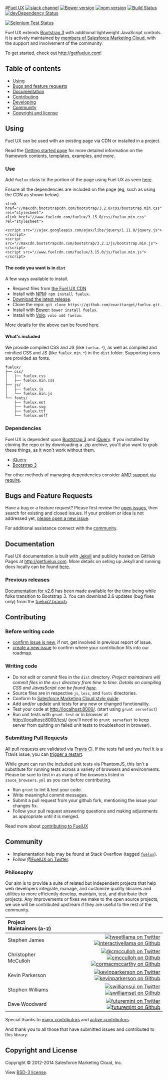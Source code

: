 #[Fuel UX](http://getfuelux.com/)
[![slack channel](https://fuelux-slack.herokuapp.com/badge.svg)](https://fuelux-slack.herokuapp.com/)
[![Bower version](https://badge.fury.io/bo/fuelux.svg)](http://badge.fury.io/bo/fuelux)
[![npm version](https://badge.fury.io/js/fuelux.svg)](https://www.npmjs.com/package/fuelux)
[![Build Status](https://api.travis-ci.org/ExactTarget/fuelux.svg?branch=master)](http://travis-ci.org/ExactTarget/fuelux)
[![devDependency Status](https://david-dm.org/exacttarget/fuelux/dev-status.svg)](https://david-dm.org/exacttarget/fuelux#info=devDependencies)

[![Selenium Test Status](https://saucelabs.com/browser-matrix/fuelux.svg)](https://saucelabs.com/u/fuelux)

Fuel UX extends [Bootstrap 3](https://github.com/twbs/bootstrap) with additional lightweight JavaScript controls. It is actively maintained by [members of Salesforce Marketing Cloud,](https://github.com/orgs/ExactTarget/people) with the support and involvement of the community.

To get started, check out <http://getfuelux.com>!

## Table of contents

 * [Using](#using)
 * [Bugs and feature requests](#bugs-and-feature-requests)
 * [Documentation](#documentation)
 * [Contributing](#contributing)
 * [Developing](#developing)
 * [Community](#community)
 * [Copyright and license](#copyright-and-license)

## Using

Fuel UX can be used with an existing page via CDN or installed in a project.

Read the [Getting started page](http://getfuelux.com/getting-started.html) for more detailed information on the framework contents, templates, examples, and more.

### Use

Add `fuelux` class to the portion of the page using Fuel UX as seen [here](https://github.com/exacttarget/fuelux/blob/master/DETAILS.md#using-fuel-ux).

Ensure all the dependencies are included on the page (eg, such as using the CDN as shown below).
```
<link href="//maxcdn.bootstrapcdn.com/bootstrap/3.2.0/css/bootstrap.min.css" rel="stylesheet">
<link href="//www.fuelcdn.com/fuelux/3.15.0/css/fuelux.min.css" rel="stylesheet">

<script src="//ajax.googleapis.com/ajax/libs/jquery/1.11.0/jquery.js"></script>
<script src="//maxcdn.bootstrapcdn.com/bootstrap/3.2.1/js/bootstrap.min.js"></script>
<script src="//www.fuelcdn.com/fuelux/3.15.0/js/fuelux.min.js"></script>

```

#### The code you want is in `dist`
A few ways available to install.

- Request files from [the Fuel UX CDN](http://www.fuelcdn.com/fuelux/3.15.0/)
- Install with [NPM](https://www.npmjs.com/package/fuelux): `npm install fuelux`.
- [Download the latest release](https://github.com/exacttarget/fuelux/archive/3.4.0.zip).
- Clone the repo: `git clone https://github.com/exacttarget/fuelux.git`.
- Install with [Bower](http://bower.io): `bower install fuelux`.
- Install with [Volo](https://github.com/volojs/volo): `volo add fuelux`.

More details for the above can be found [here](https://github.com/exacttarget/fuelux/blob/master/DETAILS.md#downloading-code).

#### What's included

We provide compiled CSS and JS (like `fuelux.*`), as well as compiled and minified CSS and JS (like `fuelux.min.*`) in the `dist` folder. Supporting icons are provided as fonts.
```
fuelux/
├── css/
│   ├── fuelux.css
│   ├── fuelux.min.css
├── js/
│   ├── fuelux.js
│   └── fuelux.min.js
└── fonts/
    ├── fuelux.eot
    ├── fuelux.svg
    ├── fuelux.ttf
    └── fuelux.woff
```


### Dependencies
Fuel UX is dependent upon [Bootstrap 3](https://github.com/twbs/bootstrap) and [jQuery](https://github.com/jquery/jquery). If you installed by cloning the repo or by downloading a .zip archive, you'll also want to grab these things, as it won't work without them.
- [jQuery](https://github.com/jquery/jquery)
- [Bootstrap 3](https://github.com/twbs/bootstrap)

For other methods of managing dependencies consider [AMD support via require](https://github.com/exacttarget/fuelux/blob/master/DETAILS.md#umd/amd-support).

## Bugs and Feature Requests

Have a bug or a feature request? Please first review the [open issues](https://github.com/ExactTarget/fuelux/issues), then search for existing and closed issues. If your problem or idea is not addressed yet, [please open a new issue](https://github.com/ExactTarget/fuelux/issues/new).

For additional assistance connect with the [community](#community).

## Documentation

Fuel UX documentation is built with [Jekyll](http://jekyllrb.com) and publicly hosted on GitHub Pages at <http://getfuelux.com>. More details on seting up Jekyll and running docs locally can be found [here](https://github.com/exacttarget/fuelux/blob/master/DETAILS.md#running-docs-locally).

### Previous releases

[Documentation for v2.6](http://getfuelux.com/2.6/) has been made available for the time being while folks transition to Bootstrap 3. You can download 2.6 updates (bug fixes only) from the [fuelux2 branch](https://github.com/ExactTarget/fuelux/tree/fuelux2).

## Contributing
### Before writing code
* [confirm issue is new](https://github.com/ExactTarget/fuelux/issues), if not, get involved in previous report of issue.
* [create a new issue](https://github.com/ExactTarget/fuelux/issues/new) to confirm where your contribution fits into
our roadmap.

### Writing code
* Do not edit or commit files in the `dist` directory. *Project maintainers will commit files in the `dist` directory from time to time. Details on compiling CSS and JavasScript can be found [here](https://github.com/exacttarget/fuelux/blob/master/DETAILS.md#compiling-code).*
* Source files are in respective `js`, `less`, and `fonts` directories.
* Conform to [Salesforce Marketing Cloud style guide](https://github.com/ExactTarget/javascript).
* Add and/or update unit tests for any new or changed functionality.
* Test your code at [http://localhost:8000/](http://localhost:8000/). (start using `grunt servefast`)
* Run unit tests with `grunt test` or in browser at [http://localhost:8000/test/](http://localhost:8000/test/) (you'll need to `grunt servefast` to keep server from quitting on failed unit tests to troubleshoot in browser).

### Submitting Pull Requests
All pull requests are validated via [Travis CI](https://travis-ci.org/). If the tests fail and you feel it is a Travis issue, you can [trigger a restart](https://github.com/exacttarget/fuelux/blob/master/DETAILS.md#travis-ci).

While grunt can run the included unit tests via PhantomJS, this isn't a substitute for running tests across a variety of browsers and environments. Please be sure to test in as many of the browsers listed in `sauce_browsers.yml` as you can before contributing.

* Run `grunt` to lint & test your code.
* Write meaningful commit messages.
* Submit a pull request from your github fork, mentioning the issue your changes fix.
* Follow your pull request answering questions and making adjustments as appropriate until it is merged.

Read more about [contributing to FuelUX](https://github.com/ExactTarget/fuelux/wiki/Contributing-to-Fuel-UX)

## Community

- Implementation help may be found at Stack Overflow (tagged [`fuelux`](http://stackoverflow.com/questions/tagged/fuelux)).
- Follow [@FuelUX on Twitter](https://twitter.com/fuelux).

### Philosophy
Our aim is to provide a suite of related but independent projects that help web developers integrate, manage, and customize quality libraries and utilities to more efficiently develop, maintain, test, and distribute their projects.  Any improvements or fixes we make to the open source projects, we use will be contributed upstream if they are useful to the rest of the community.

|Project Maintainers (a-z) | |
|:----|----:|
|Stephen James | [![tweetllama on Twitter](https://raw.githubusercontent.com/ExactTarget/fuelux/gh-pages/invertobird-sm.png)](http://twitter.com/tweetllama) [![interactivellama on Github](https://raw.githubusercontent.com/ExactTarget/fuelux/gh-pages/invertocat-sm.png)](http://github.com/interactivellama)|
|Christopher McCulloh | [![@cmcculloh on Twitter](https://raw.githubusercontent.com/ExactTarget/fuelux/gh-pages/invertobird-sm.png)](http://twitter.com/cmcculloh) [![cmcculloh on Github](https://raw.githubusercontent.com/ExactTarget/fuelux/gh-pages/invertocat-sm.png)](http://github.com/cmcculloh) [![cormacmccarthy on Github](https://raw.githubusercontent.com/ExactTarget/fuelux/gh-pages/invertocat-sm.png)](http://github.com/cormacmccarthy)|
|Kevin Parkerson  | [![kevinparkerson on Twitter](https://raw.githubusercontent.com/ExactTarget/fuelux/gh-pages/invertobird-sm.png)](http://twitter.com/kevinparkerson) [![kevinparkerson on Github](https://raw.githubusercontent.com/ExactTarget/fuelux/gh-pages/invertocat-sm.png)](http://github.com/kevinparkerson)|
|Stephen Williams | [![swilliamsui on Twitter](https://raw.githubusercontent.com/ExactTarget/fuelux/gh-pages/invertobird-sm.png)](http://twitter.com/swilliamsui) [![swilliamset on Github](https://raw.githubusercontent.com/ExactTarget/fuelux/gh-pages/invertocat-sm.png)](http://github.com/swilliamset)|
|Dave Woodward | [![futuremint on Twitter](https://raw.githubusercontent.com/ExactTarget/fuelux/gh-pages/invertobird-sm.png)](http://twitter.com/futuremint) [![futuremint on Github](https://raw.githubusercontent.com/ExactTarget/fuelux/gh-pages/invertocat-sm.png)](http://github.com/futuremint)|

Special thanks to [major contributors](https://github.com/exacttarget/fuelux/blob/master/DETAILS.md#contributors) and [active contributors](https://github.com/ExactTarget/fuelux/graphs/contributors).

And thank you to all those that have submitted issues and contributed to this library.

## Copyright and License

Copyright &copy; 2012-2014 Salesforce Marketing Cloud, Inc.

View [BSD-3 license](https://github.com/ExactTarget/fuelux/blob/master/LICENSE).
